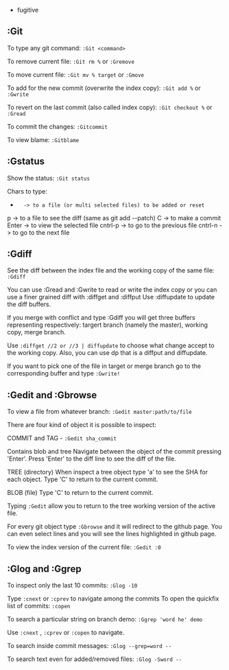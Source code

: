 
-  fugitive


## :Git

To type any git command: 
`:Git <command>`

To remove current file:
`:Git rm %`
 or 
`:Gremove`

To move current file:
`:Git mv % target`
 or 
`:Gmove`


To add for the new commit (overwrite the index copy):
`:Git add %`
 or 
`:Gwrite`

To revert on the last commit (also called index copy):
`:Git checkout %`
 or 
`:Gread`


To commit the changes:
`:Gitcommit`

To view blame:
`:Gitblame`




## :Gstatus

Show the status:
`:Git status`

Chars to type:
-       -> to a file (or multi selected files) to be added or reset
p       -> to a file to see the diff (same as git add --patch)
C       -> to make a commit
Enter   -> to view the selected file
cntrl-p -> to go to the previous file
cntrl-n -> to go to the next file



## :Gdiff

See the diff between the index file and the working copy of the same file:
`:Gdiff`

You can use :Gread and :Gwrite to read or write the index copy or you can use a finer grained diff with
:diffget and :diffput
Use :diffupdate to update the diff buffers.

If you merge with conflict and type :Gdiff you will get three buffers representing respectively:
targert branch (namely the master), working copy, merge branch.

Use 
`:diffget //2 or //3 | diffupdate`
 to choose what change accept to the working copy.
Also, you can use dp that is a diffput and diffupdate.

If you want to pick one of the file in target or merge branch go to the corresponding buffer and type 
`:Gwrite!`





## :Gedit and :Gbrowse

To view a file from whatever branch:
`:Gedit master:path/to/file`


There are four kind of object it is possible to inspect:

COMMIT and TAG - 
`:Gedit sha_commit`

Contains blob and tree
Navigate between the object of the commit pressing 'Enter'.
Press 'Enter' to the diff line to see the diff of the file.

TREE (directory)
When inspect a tree object type 'a' to see the SHA for each object.
Type 'C' to return to the current commit.

BLOB (file)
Type 'C' to return to the current commit.

Typing 
`:Gedit`
 allow you to return to the tree working version of the active file.

For every git object type 
`:Gbrowse`
 and it will redirect to the github page. You can even select lines and you will see the lines highlighted in github page.

To view the index version of the current file:
`:Gedit :0`




## :Glog and :Ggrep

To inspect only the last 10 commits:
`:Glog -10`

Type 
`:cnext`
 or 
`:cprev`
 to navigate among the commits
To open the quickfix list of commits:
`:copen`


To search a particular string on branch demo:
`:Ggrep 'word he' demo`

Use 
`:cnext`
, 
`:cprev`
 or 
`:copen`
 to navigate.

To search inside commit messages:
`:Glog --grep=word --`

To search text even for added/removed files:
`:Glog -Sword --`





